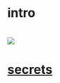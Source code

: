 # intro

# ![](http://www.sedaily.com/NewsView/1OFSI9F9MA/)

# [secrets](https://www.youtube.com/watch?v=qHm9MG9xw1o)
